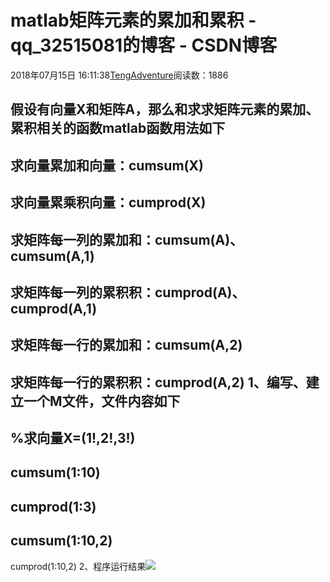 # matlab矩阵元素的累加和累积 - qq_32515081的博客 - CSDN博客
2018年07月15日 16:11:38[TengAdventure](https://me.csdn.net/qq_32515081)阅读数：1886

假设有向量X和矩阵A，那么和求求矩阵元素的累加、累积相关的函数matlab函数用法如下
- 
求向量累加和向量：cumsum(X)
- 
求向量累乘积向量：cumprod(X)
- 
求矩阵每一列的累加和：cumsum(A)、cumsum(A,1)
- 
求矩阵每一列的累积积：cumprod(A)、cumprod(A,1)
- 
求矩阵每一行的累加和：cumsum(A,2)
- 
求矩阵每一行的累积积：cumprod(A,2)
1、编写、建立一个M文件，文件内容如下
- 
%求向量X=(1!,2!,3!)
- 
cumsum(1:10)
- 
cumprod(1:3)
- 
cumsum(1:10,2)
- 
cumprod(1:10,2)
2、程序运行结果![](https://imgsa.baidu.com/exp/pic/item/27d647ee3d6d55fb5b9d68696e224f4a21a4dde3.jpg)
